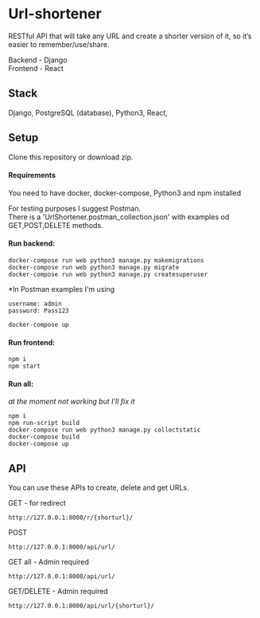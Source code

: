 # Url-shortener

RESTful API that will take any URL
and create a shorter version of it, so it’s easier to remember/use/share.

Backend - Django <br/>
Frontend - React <br/>
## Stack

Django, PostgreSQL (database), Python3, React,

## Setup

Clone this repository or download zip.<br/>

#### Requirements

You need to have docker, docker-compose, Python3 and npm installed

For testing purposes I suggest Postman.<br/>
There is a 'UrlShortener.postman_collection.json' with examples od GET,POST,DELETE methods.<br/>

#### Run backend:<br/>

```
docker-compose run web python3 manage.py makemigrations 
docker-compose run web python3 manage.py migrate
docker-compose run web python3 manage.py createsuperuser
```
\*In Postman examples I'm using <br/>
```
username: admin
password: Pass123

```
```
docker-compose up
```
#### Run frontend:<br/>
```
npm i
npm start
```
#### Run all:<br/>
*at the moment not working but I'll fix it*
```
npm i
npm run-script build
docker-compose run web python3 manage.py collectstatic
docker-compose build
docker-compose up
```

## API

You can use these APIs to create, delete and get URLs.<br/>

GET - for redirect
```
http://127.0.0.1:8000/r/{shorturl}/
```
POST
```
http://127.0.0.1:8000/api/url/
```
GET all - Admin required
```
http://127.0.0.1:8000/api/url/
```
GET/DELETE - Admin required
```
http://127.0.0.1:8000/api/url/{shorturl}/
```
